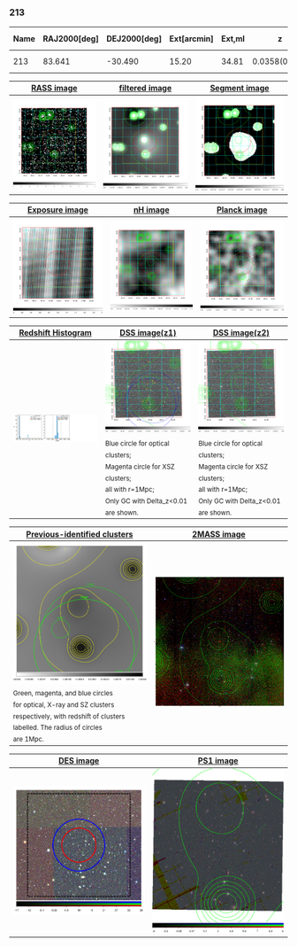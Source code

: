 <div STYLE="page-break-after: always;"></div>

### 213

|Name|RAJ2000[deg]|DEJ2000[deg] |Ext[arcmin]| Ext,ml | z | z_src| C|GC(XSZ,Delta_z<0.01)| GC(OPT,Delta_z<0.01)|GC| R_sig[arcmin] | R500[arcmin] | R500[Mpc]| CRsig[c/s] | CR500[c/s] |L500[1E44 erg/s]|F500[1E-12 erg/s/cm^2]| M500[1E14 Msun]|Tx[keV]|Cnt_sig|Beta|Rc[arcmin]|Comment|Alias|
|---|---|---|---|---|---|------|---|--------|---------|----------|---|---|---|---|---|---|---|---|---|---|---|---|---|---|
|213| 83.641| -30.490| 15.20| 34.81| 0.0358(0.005)| z1,| G| -| -| N, W| 13.188| 11.792| 0.504| 0.103(0.031)| 0.101(0.030)| 0.044(0.014)| 1.477(0.456)| 0.38(0.06)| 1.18(0.12)| 48.3| 0.785(-0.171+0.150)| 7.227(-1.813+1.440)| -| t535|

|[RASS image](../image/213/213_img.pdf)|[filtered image](../image/213/213_fil.pdf)|[Segment image](../image/213/213_seg.pdf)|
|-------------------|--------------------|-------------------|
| <img src="../image/213/213_img.png" width="300">  | <img src="../image/213/213_fil.png" width="300">   | <img src="../image/213/213_seg.png" width="300">  |

|[Exposure image](../image/213/213_mex.pdf)| [nH image](../image/213/213_nh.pdf)| [Planck image](../image/213/213_p.pdf)|
|-------------------|--------------------|-------------------|
|<img src="../image/213/213_mex.png" width="300">   | <img src="../image/213/213_nh.png" width="300">    | <img src="../image/213/213_p.png" width="300"> |

|[Redshift Histogram](../image/213/213_zg.pdf) | [DSS image(z1)](../image/213/213_dss_z1.pdf)      |  [DSS image(z2)](../image/213/213_dss_z2.pdf)    |
|-------------------|--------------------|-------------------|
|<img src="../image/213/213_zg.png" width="300"> |<img src="../image/213/213_dss_z1.png" width="300"> <sub><br>Blue circle for optical clusters; <br>Magenta circle for XSZ clusters; <br>all with r=1Mpc; <br>Only GC with Delta_z<0.01 are shown. </sub>| <img src="../image/213/213_dss_z2.png" width="300"><sub><br>Blue circle for optical clusters; <br>Magenta circle for XSZ clusters; <br>all with r=1Mpc; <br>Only GC with Delta_z<0.01 are shown. </sub> |

|[Previous-identified clusters](../image/213/213_gc.pdf) | [2MASS image](../image/213/213_2mass.pdf)      |
|-------------------|-------------------|
|<img src=../image/213/213_gc.png width="300"> <br><sub>Green, magenta, and blue circles <br>for optical, X-ray and SZ clusters <br>respectively, with redshift of clusters <br>labelled. The radius of circles <br>are 1Mpc.</sub>|<img src="../image/213/213_2mass.png" width="300">  |

|[DES image](../image/213/213_des.pdf)   |[PS1 image](../image/213/213_ps1.pdf)            |
|-------------------|-------------------|
| <img src="../image/213/213_des.png" width="300">  | <img src="../image/213/213_ps1.png" width="300">  |
